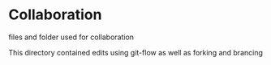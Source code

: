 # Collaboration

files and folder used for collaboration

This directory contained edits using git-flow as well as forking and brancing
